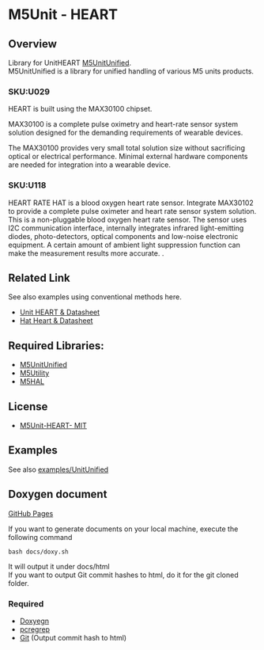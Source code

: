 # M5Unit - HEART

## Overview

Library for UnitHEART [M5UnitUnified](https://github.com/m5stack/M5UnitUnified).  
M5UnitUnified is a library for unified handling of various M5 units products.

### SKU:U029

HEART is built using the MAX30100 chipset.

MAX30100 is a complete pulse oximetry and heart-rate sensor system solution designed for the demanding requirements of wearable devices.

The MAX30100 provides very small total solution size without sacrificing optical or electrical performance. Minimal external hardware components are needed for integration into a wearable device.

### SKU:U118

HEART RATE HAT is a blood oxygen heart rate sensor. Integrate MAX30102 to provide a complete pulse oximeter and heart rate sensor system solution. This is a non-pluggable blood oxygen heart rate sensor. The sensor uses I2C communication interface, internally integrates infrared light-emitting diodes, photo-detectors, optical components and low-noise electronic equipment. A certain amount of ambient light suppression function can make the measurement results more accurate. .


## Related Link
See also examples using conventional methods here.

- [Unit HEART & Datasheet](https://docs.m5stack.com/ja/unit/heart)
- [Hat Heart & Datasheet](https://docs.m5stack.com/en/hat/hat_heart_rate)

## Required Libraries:

- [M5UnitUnified](https://github.com/m5stack/M5UnitUnified)
- [M5Utility](https://github.com/m5stack/M5Utility)
- [M5HAL](https://github.com/m5stack/M5HAL)

## License

- [M5Unit-HEART- MIT](LICENSE)


## Examples
See also [examples/UnitUnified](examples/UnitUnified)

## Doxygen document
[GitHub Pages](https://m5stack.github.io/M5Unit-HEART/)

If you want to generate documents on your local machine, execute the following command

```
bash docs/doxy.sh
```

It will output it under docs/html  
If you want to output Git commit hashes to html, do it for the git cloned folder.

### Required
- [Doxyegn](https://www.doxygen.nl/)
- [pcregrep](https://formulae.brew.sh/formula/pcre2)
- [Git](https://git-scm.com/) (Output commit hash to html)

